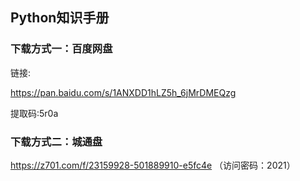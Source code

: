 ## Python知识手册

### 下载方式一：百度网盘

链接:

https://pan.baidu.com/s/1ANXDD1hLZ5h_6jMrDMEQzg

提取码:5r0a

### 下载方式二：城通盘

https://z701.com/f/23159928-501889910-e5fc4e （访问密码：2021）
